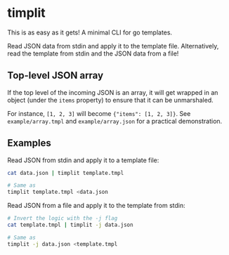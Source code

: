 # timplit

This is as easy as it gets! A minimal CLI for go templates.

Read JSON data from stdin and apply it to the template file. Alternatively,
read the template from stdin and the JSON data from a file!

## Top-level JSON array

If the top level of the incoming JSON is an array, it will get wrapped in an
object (under the `items` property) to ensure that it can be unmarshaled. 

For instance, `[1, 2, 3]` will become `{"items": [1, 2, 3]}`. See
`example/array.tmpl` and `example/array.json` for a practical demonstration.

## Examples

Read JSON from stdin and apply it to a template file:
```bash
cat data.json | timplit template.tmpl

# Same as
timplit template.tmpl <data.json
```

Read JSON from a file and apply it to the template from stdin:
```bash
# Invert the logic with the -j flag
cat template.tmpl | timplit -j data.json

# Same as
timplit -j data.json <template.tmpl
```

